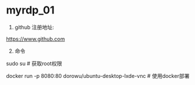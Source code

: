 # myrdp_01

1.  github 注册地址:  

https://www.github.com

2. 命令

sudo su  # 获取root权限

docker run -p 8080:80 dorowu/ubuntu-desktop-lxde-vnc  # 使用docker部署
